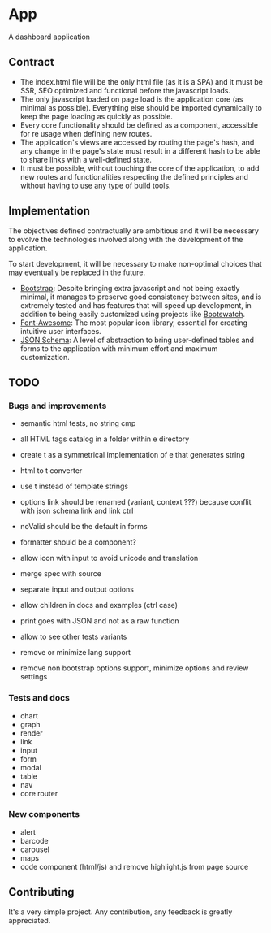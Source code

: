 # App
A dashboard application 

## Contract
 - The index.html file will be the only html file (as it is a SPA) and it must
be SSR, SEO optimized and functional before the javascript loads.
 - The only javascript loaded on page load is the application core (as minimal
as possible). Everything else should be imported dynamically to keep the page
loading as quickly as possible.
 - Every core functionality should be defined as a component, accessible for
re usage when defining new routes.
 - The application's views are accessed by routing the page's hash, and any
change in the page's state must result in a different hash to be able to share
links with a well-defined state.
 - It must be possible, without touching the core of the application, to add
new routes and functionalities respecting the defined principles and without
having to use any type of build tools.

## Implementation
The objectives defined contractually are ambitious and it will be necessary to
evolve the technologies involved along with the development of the application.

To start development, it will be necessary to make non-optimal choices that may
eventually be replaced in the future.

 - [Bootstrap](https://github.com/twbs/bootstrap): Despite bringing extra
javascript and not being exactly minimal, it manages to preserve good
consistency between sites, and is extremely tested and has features that will
speed up development, in addition to being easily customized using projects
like [Bootswatch](https://github.com/thomaspark/bootswatch).
 - [Font-Awesome](https://github.com/FortAwesome/Font-Awesome): The most
popular icon library, essential for creating intuitive user interfaces.
 - [JSON Schema](https://github.com/json-schema-org/json-schema-spec): A level
of abstraction to bring user-defined tables and forms to the application with
minimum effort and maximum customization.

## TODO

### Bugs and improvements
 - semantic html tests, no string cmp
 - all HTML tags catalog in a folder within e directory 
 - create t as a symmetrical implementation of e that generates string
 - html to t converter
 - use t instead of template strings 

 - options link should be renamed (variant, context ???) because conflit with json schema link and link ctrl
 - noValid should be the default in forms
 - formatter should be a component?
 - allow icon with input to avoid unicode and translation
 - merge spec with source
 - separate input and output options
 - allow children in docs and examples (ctrl case)
 - print goes with JSON and not as a raw function
 - allow to see other tests variants
 - remove or minimize lang support
 - remove non bootstrap options support, minimize options and review settings

### Tests and docs
 - chart
 - graph
 - render
 - link
 - input
 - form
 - modal
 - table
 - nav
 - core router

### New components
 - alert
 - barcode
 - carousel
 - maps
 - code component (html/js) and remove highlight.js from page source

## Contributing
It's a very simple project.
Any contribution, any feedback is greatly appreciated.
